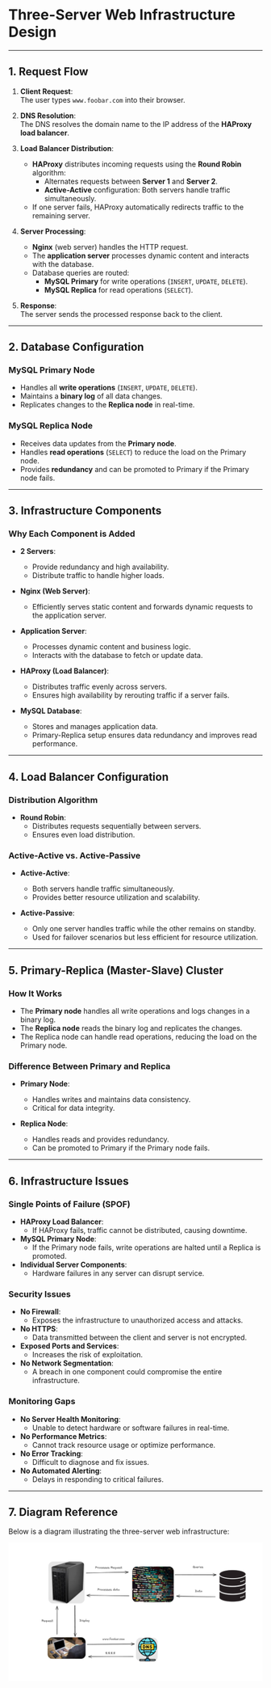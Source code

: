 # Three-Server Web Infrastructure Design

---

## 1. **Request Flow**

1. **Client Request**:  
   The user types `www.foobar.com` into their browser.

2. **DNS Resolution**:  
   The DNS resolves the domain name to the IP address of the **HAProxy load balancer**.

3. **Load Balancer Distribution**:  
   - **HAProxy** distributes incoming requests using the **Round Robin** algorithm:  
     - Alternates requests between **Server 1** and **Server 2**.  
     - **Active-Active** configuration: Both servers handle traffic simultaneously.  
   - If one server fails, HAProxy automatically redirects traffic to the remaining server.

4. **Server Processing**:  
   - **Nginx** (web server) handles the HTTP request.  
   - The **application server** processes dynamic content and interacts with the database.  
   - Database queries are routed:  
     - **MySQL Primary** for write operations (`INSERT`, `UPDATE`, `DELETE`).  
     - **MySQL Replica** for read operations (`SELECT`).

5. **Response**:  
   The server sends the processed response back to the client.

---

## 2. **Database Configuration**

### **MySQL Primary Node**  
- Handles all **write operations** (`INSERT`, `UPDATE`, `DELETE`).  
- Maintains a **binary log** of all data changes.  
- Replicates changes to the **Replica node** in real-time.  

### **MySQL Replica Node**  
- Receives data updates from the **Primary node**.  
- Handles **read operations** (`SELECT`) to reduce the load on the Primary node.  
- Provides **redundancy** and can be promoted to Primary if the Primary node fails.  

---

## 3. **Infrastructure Components**

### **Why Each Component is Added**  
- **2 Servers**:  
  - Provide redundancy and high availability.  
  - Distribute traffic to handle higher loads.  

- **Nginx (Web Server)**:  
  - Efficiently serves static content and forwards dynamic requests to the application server.  

- **Application Server**:  
  - Processes dynamic content and business logic.  
  - Interacts with the database to fetch or update data.  

- **HAProxy (Load Balancer)**:  
  - Distributes traffic evenly across servers.  
  - Ensures high availability by rerouting traffic if a server fails.  

- **MySQL Database**:  
  - Stores and manages application data.  
  - Primary-Replica setup ensures data redundancy and improves read performance.  

---

## 4. **Load Balancer Configuration**

### **Distribution Algorithm**  
- **Round Robin**:  
  - Distributes requests sequentially between servers.  
  - Ensures even load distribution.  

### **Active-Active vs. Active-Passive**  
- **Active-Active**:  
  - Both servers handle traffic simultaneously.  
  - Provides better resource utilization and scalability.  

- **Active-Passive**:  
  - Only one server handles traffic while the other remains on standby.  
  - Used for failover scenarios but less efficient for resource utilization.  

---

## 5. **Primary-Replica (Master-Slave) Cluster**

### **How It Works**  
- The **Primary node** handles all write operations and logs changes in a binary log.  
- The **Replica node** reads the binary log and replicates the changes.  
- The Replica node can handle read operations, reducing the load on the Primary node.  

### **Difference Between Primary and Replica**  
- **Primary Node**:  
  - Handles writes and maintains data consistency.  
  - Critical for data integrity.  

- **Replica Node**:  
  - Handles reads and provides redundancy.  
  - Can be promoted to Primary if the Primary node fails.  

---

## 6. **Infrastructure Issues**

### **Single Points of Failure (SPOF)**  
- **HAProxy Load Balancer**:  
  - If HAProxy fails, traffic cannot be distributed, causing downtime.  
- **MySQL Primary Node**:  
  - If the Primary node fails, write operations are halted until a Replica is promoted.  
- **Individual Server Components**:  
  - Hardware failures in any server can disrupt service.  

### **Security Issues**  
- **No Firewall**:  
  - Exposes the infrastructure to unauthorized access and attacks.  
- **No HTTPS**:  
  - Data transmitted between the client and server is not encrypted.  
- **Exposed Ports and Services**:  
  - Increases the risk of exploitation.  
- **No Network Segmentation**:  
  - A breach in one component could compromise the entire infrastructure.  

### **Monitoring Gaps**  
- **No Server Health Monitoring**:  
  - Unable to detect hardware or software failures in real-time.  
- **No Performance Metrics**:  
  - Cannot track resource usage or optimize performance.  
- **No Error Tracking**:  
  - Difficult to diagnose and fix issues.  
- **No Automated Alerting**:  
  - Delays in responding to critical failures.  

---

## 7. **Diagram Reference**  
Below is a diagram illustrating the three-server web infrastructure:

![Three-Server Web Infrastructure](0-simple_web_stack.png)